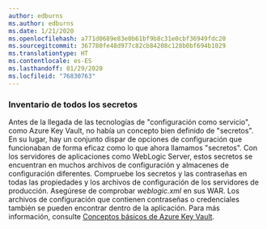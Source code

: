 ```yaml
---
author: edburns
ms.author: edburns
ms.date: 1/21/2020
ms.openlocfilehash: a771d0689e83e0b61bf9b8c31e0cbf36949fdc20
ms.sourcegitcommit: 367780fe48d977c82cb84208c128b0bf694b1029
ms.translationtype: HT
ms.contentlocale: es-ES
ms.lasthandoff: 01/29/2020
ms.locfileid: "76830763"
---
```

### <a name="inventory-all-secrets"></a>Inventario de todos los secretos

Antes de la llegada de las tecnologías de "configuración como servicio", como Azure Key Vault, no había un concepto bien definido de "secretos". En su lugar, hay un conjunto dispar de opciones de configuración que funcionaban de forma eficaz como lo que ahora llamamos "secretos". Con los servidores de aplicaciones como WebLogic Server, estos secretos se encuentran en muchos archivos de configuración y almacenes de configuración diferentes. Compruebe los secretos y las contraseñas en todas las propiedades y los archivos de configuración de los servidores de producción. Asegúrese de comprobar *weblogic.xml* en sus WAR. Los archivos de configuración que contienen contraseñas o credenciales también se pueden encontrar dentro de la aplicación. Para más información, consulte [Conceptos básicos de Azure Key Vault](/azure/key-vault/basic-concepts).
